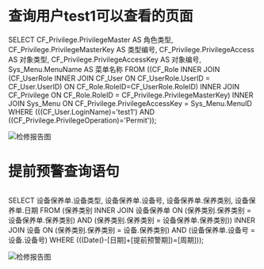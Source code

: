 # 查询用户test1可以查看的页面
SELECT CF_Privilege.PrivilegeMaster AS 角色类型, 
    CF_Privilege.PrivilegeMasterKey AS 类型编号,
    CF_Privilege.PrivilegeAccess AS 对象类型,
    CF_Privilege.PrivilegeAccessKey AS 对象编号,
    Sys_Menu.MenuName AS 菜单名称
FROM ((CF_Role INNER JOIN (CF_UserRole INNER JOIN CF_User ON CF_UserRole.UserID = CF_User.UserID) ON   CF_Role.RoleID=CF_UserRole.RoleID) INNER JOIN CF_Privilege ON CF_Role.RoleID = CF_Privilege.PrivilegeMasterKey) INNER JOIN Sys_Menu ON CF_Privilege.PrivilegeAccessKey = Sys_Menu.MenuID
WHERE (((CF_User.LoginName)='test1') AND ((CF_Privilege.PrivilegeOperation)='Permit'));


![检修报告图](https://github.com/09143520/guanlixx/blob/master/图片/检修报告查询.png)

# 提前预警查询语句
##
SELECT 设备保养单.设备类型, 设备保养单.设备号, 设备保养单.保养类别, 设备保养单.日期
FROM (保养类别 INNER JOIN 设备保养单 ON (保养类别.保养类别 = 设备保养单.保养类别) AND (保养类别.保养类别 = 设备保养单.保养类别)) INNER JOIN 设备 ON (保养类别.保养类别 = 设备.保养类别) AND (设备保养单.设备号 = 设备.设备号)
WHERE (((Date()-[日期]+[提前预警期])=[周期]));

![检修报告图](https://github.com/09143520/guanlixx/blob/master/图片/检修报告查询.png)

